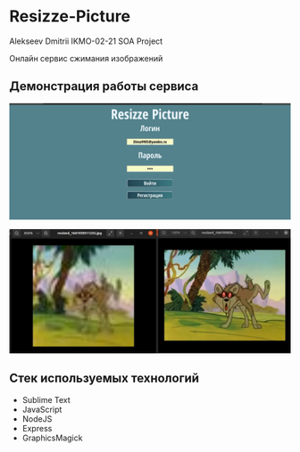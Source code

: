 # Resizze-Picture
Alekseev Dmitrii IKMO-02-21 SOA Project

Онлайн сервис сжимания изображений

## Демонстрация работы сервиса

<p align="center">
  <img src="gif/gif.gif" />
</p>

<p align="center">
  <img src="gif/image.png" />
</p>

## Стек используемых технологий

- Sublime Text
- JavaScript
- NodeJS
- Express
- GraphicsMagick
